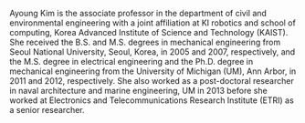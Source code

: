 Ayoung Kim is the associate professor in the department of civil and environmental engineering with a joint affiliation at KI robotics and school of computing, Korea Advanced Institute of Science and Technology (KAIST). She received the B.S. and M.S. degrees in mechanical engineering from Seoul National University, Seoul, Korea, in 2005 and 2007, respectively, and the M.S. degree in electrical engineering and the Ph.D. degree in mechanical engineering from the University of Michigan (UM), Ann Arbor, in 2011 and 2012, respectively. She also worked as a post-doctoral researcher in naval architecture and marine engineering, UM in 2013 before she worked at Electronics and Telecommunications Research Institute (ETRI) as a senior researcher. 

